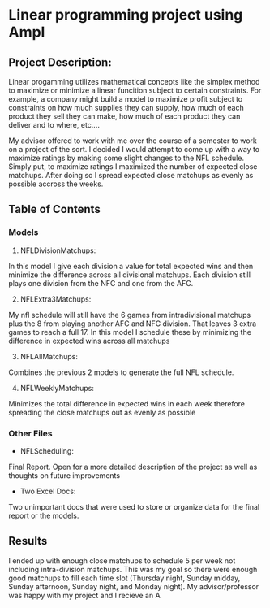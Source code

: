 # Linear programming project using Ampl
## Project Description:
Linear progamming utilizes mathematical concepts like the simplex method to maximize or minimize a linear funcition subject to certain constraints. For example, a company might build a model to maximize profit subject to constraints on how much supplies they can supply, how much of each product they sell they can make, how much of each product they can deliver and to where, etc.... 

My advisor offered to work with me over the course of a semester to work on a project of the sort. I decided I would attempt to come up with a way to maximize ratings by making some slight changes to the NFL schedule. Simply put, to maximize ratings I maximized the number of expected close matchups. After doing so I spread expected close matchups as evenly as possible accross the weeks.

## Table of Contents
### Models
1. NFLDivisionMatchups:

 In this model I give each division a value for total expected wins and then minimize the difference across all divisional matchups. Each division still plays one division from the NFC and one from the AFC.
 
2. NFLExtra3Matchups:

 My nfl schedule will still have the 6 games from intradivisional matchups plus the 8 from playing another AFC and NFC division. That leaves 3 extra games to reach a full 17. In this model I schedule these by minimizing the difference in expected wins across all matchups
 
3. NFLAllMatchups:

 Combines the previous 2 models to generate the full NFL schedule.
 
4. NFLWeeklyMatchups:

 Minimizes the total difference in expected wins in each week therefore spreading the close matchups out as evenly as possible

### Other Files
- NFLScheduling:

 Final Report. Open for a more detailed description of the project as well as thoughts on future improvements
 
- Two Excel Docs:

 Two unimportant docs that were used to store or organize data for the final report or the models.

## Results
I ended up with enough close matchups to schedule 5 per week not including intra-division matchups. This was my goal so there were enough good matchups to fill each time slot (Thursday night, Sunday midday, Sunday afternoon, Sunday night, and Monday night). My advisor/professor was happy with my project and I recieve an A
